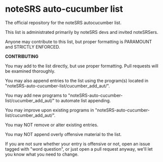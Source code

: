 noteSRS auto-cucumber list
=============================

The official repository for the noteSRS autocucumber list. 

This list is administrated primarily by noteSRS devs and invited noteSRSers. 

Anyone may contribute to this list, but proper formatting is PARAMOUNT and STRICTLY ENFORCED. 


**CONTRIBUTING**

You may add to the list directly, but use proper formatting. Pull requests will be examined thoroughly. 

You may also append entries to the list using the program(s) located in "noteSRS-auto-cucumber-list/cucumber_add_aut/".

You may add new programs to "noteSRS-auto-cucumber-list/cucumber_add_aut/" to automate list appending. 

You may improve upon existing programs in "noteSRS-auto-cucumber-list/cucumber_add_aut/". 

You may NOT remove or alter existing entries. 

You may NOT append overly offensive material to the list. 

If you are not sure whether your entry is offensive or not, open an issue tagged with "word question", or just open a pull request anyway, we'll let you know what you need to change. 
	
	
